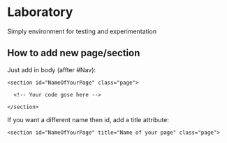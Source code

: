 # Laboratory

Simply environment for testing and experimentation

## How to add new page/section

Just add in body (affter #Nav):

    <section id="NameOfYourPage" class="page">
    
      <!-- Your code gose here -->
    
    </section>

If you want a different name then id, add a title attribute:

    <section id="NameOfYourPage" title="Name of your page" class="page">
